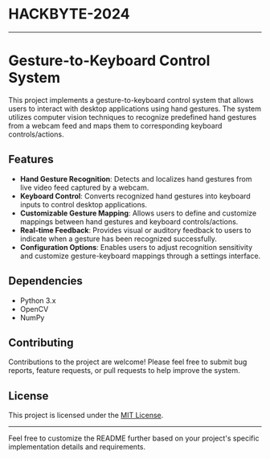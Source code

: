 # HACKBYTE-2024


---

# Gesture-to-Keyboard Control System

This project implements a gesture-to-keyboard control system that allows users to interact with desktop applications using hand gestures. The system utilizes computer vision techniques to recognize predefined hand gestures from a webcam feed and maps them to corresponding keyboard controls/actions.

## Features

- **Hand Gesture Recognition**: Detects and localizes hand gestures from live video feed captured by a webcam.
- **Keyboard Control**: Converts recognized hand gestures into keyboard inputs to control desktop applications.
- **Customizable Gesture Mapping**: Allows users to define and customize mappings between hand gestures and keyboard controls/actions.
- **Real-time Feedback**: Provides visual or auditory feedback to users to indicate when a gesture has been recognized successfully.
- **Configuration Options**: Enables users to adjust recognition sensitivity and customize gesture-keyboard mappings through a settings interface.


## Dependencies

- Python 3.x
- OpenCV
- NumPy

## Contributing

Contributions to the project are welcome! Please feel free to submit bug reports, feature requests, or pull requests to help improve the system.

## License

This project is licensed under the [MIT License](LICENSE).

---

Feel free to customize the README further based on your project's specific implementation details and requirements.
